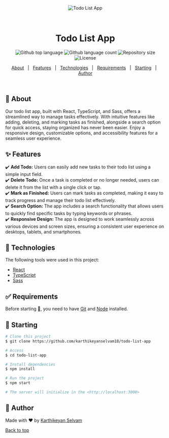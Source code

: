 <div align="center" id="top"> 
  <img src="./.github/app.gif" alt="Todo List App" />

&#xa0;

  <!-- <a href="https://todolistapp.netlify.app">Demo</a> -->
</div>

<h1 align="center">Todo List App</h1>

<p align="center">
  <img alt="Github top language" src="https://img.shields.io/github/languages/top/karthikeyanselvam18/todo-list-app?color=56BEB8">

  <img alt="Github language count" src="https://img.shields.io/github/languages/count/karthikeyanselvam18/todo-list-app?color=56BEB8">

  <img alt="Repository size" src="https://img.shields.io/github/repo-size/karthikeyanselvam18/todo-list-app?color=56BEB8">

  <img alt="License" src="https://img.shields.io/github/license/karthikeyanselvam18/todo-list-app?color=56BEB8">

  <!-- <img alt="Github issues" src="https://img.shields.io/github/issues/karthikeyanselvam18/todo-list-app?color=56BEB8" /> -->

  <!-- <img alt="Github forks" src="https://img.shields.io/github/forks/karthikeyanselvam18/todo-list-app?color=56BEB8" /> -->

  <!-- <img alt="Github stars" src="https://img.shields.io/github/stars/karthikeyanselvam18/todo-list-app?color=56BEB8" /> -->
</p>

<!-- Status -->

<!-- <h4 align="center">
	🚧  Todo List App 🚀 Under construction...  🚧
</h4>

<hr> -->

<p align="center">
  <a href="#dart-about">About</a> &#xa0; | &#xa0; 
  <a href="#sparkles-features">Features</a> &#xa0; | &#xa0;
  <a href="#rocket-technologies">Technologies</a> &#xa0; | &#xa0;
  <a href="#white_check_mark-requirements">Requirements</a> &#xa0; | &#xa0;
  <a href="#checkered_flag-starting">Starting</a> &#xa0; | &#xa0;
  <a href="https://github.com/karthikeyanselvam18" target="_blank">Author</a>
</p>

<br>

## :dart: About

Our todo list app, built with React, TypeScript, and Sass, offers a streamlined way to manage tasks effectively. With intuitive features like adding, deleting, and marking tasks as finished, alongside a search option for quick access, staying organized has never been easier. Enjoy a responsive design, customizable options, and accessibility features for a seamless user experience.

## :sparkles: Features

:heavy_check_mark: **Add Todo:** Users can easily add new tasks to their todo list using a simple input field.\
:heavy_check_mark: **Delete Todo:** Once a task is completed or no longer needed, users can delete it from the list with a single click or tap.\
:heavy_check_mark: **Mark as Finished:** Users can mark tasks as completed, making it easy to track progress and manage their todo list effectively.\
:heavy_check_mark: **Search Option:** The app includes a search functionality that allows users to quickly find specific tasks by typing keywords or phrases.\
:heavy_check_mark: **Responsive Design:** The app is designed to work seamlessly across various devices and screen sizes, ensuring a consistent user experience on desktops, tablets, and smartphones.

## :rocket: Technologies

The following tools were used in this project:

- [React](https://pt-br.reactjs.org/)
- [TypeScript](https://www.typescriptlang.org/)
- [Sass](https://sass-lang.com/)

## :white_check_mark: Requirements

Before starting :checkered_flag:, you need to have [Git](https://git-scm.com) and [Node](https://nodejs.org/en/) installed.

## :checkered_flag: Starting

```bash
# Clone this project
$ git clone https://github.com/karthikeyanselvam18/todo-list-app

# Access
$ cd todo-list-app

# Install dependencies
$ npm install

# Run the project
$ npm start

# The server will initialize in the <http://localhost:3000>
```

## :memo: Author

Made with :heart: by <a href="https://github.com/karthikeyanselvam18" target="_blank">Karthikeyan Selvam</a>

<a href="#top">Back to top</a>
